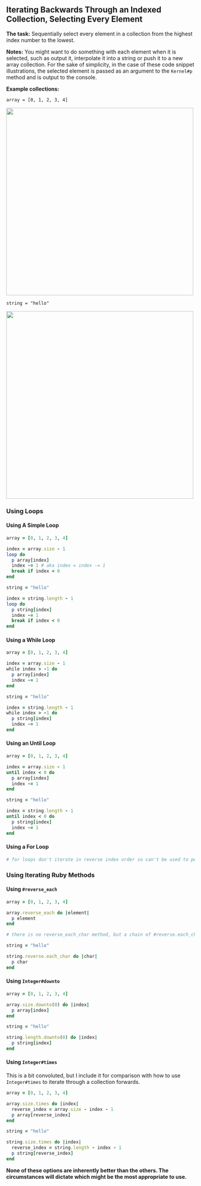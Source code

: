 ## Iterating Backwards Through an Indexed Collection, Selecting Every Element

**The task:**  Sequentially select every element in a collection from the highest index number to the lowest.

**Notes:**  You might want to do something with each element when it is selected, such as output it, interpolate it into a string or push it to a new array collection.  For the sake of simplicity, in the case of these code snippet illustrations, the selected element is passed as an argument to the `Kernel#p` method and is output to the console.

**Example collections:**

`array = [0, 1, 2, 3, 4]`

<img src="https://i.imgur.com/Uw09beT.gif" width="500" />

`string = "hello"`

<img src="https://i.imgur.com/iPRDiFM.gif" width="500" />

### Using Loops
#### Using A Simple Loop

```ruby
array = [0, 1, 2, 3, 4]

index = array.size - 1
loop do
  p array[index]
  index -= 1 # aka index = index -= 1
  break if index < 0
end

string = "hello"

index = string.length - 1
loop do
  p string[index]
  index -= 1
  break if index < 0
end
```

#### Using a While Loop

```ruby
array = [0, 1, 2, 3, 4]

index = array.size - 1
while index > -1 do
  p array[index]
  index -= 1
end

string = "hello"

index = string.length - 1
while index > -1 do
  p string[index]
  index -= 1
end
```

#### Using an Until Loop

```ruby
array = [0, 1, 2, 3, 4]

index = array.size - 1
until index < 0 do
  p array[index]
  index -= 1
end

string = "hello"

index = string.length - 1
until index < 0 do
  p string[index]
  index -= 1
end
```

#### Using a For Loop

```ruby
# for loops don't iterate in reverse index order so can't be used to perform this task
```

### Using Iterating Ruby Methods

#### Using `#reverse_each`

```ruby
array = [0, 1, 2, 3, 4]

array.reverse_each do |element|
  p element
end

# there is no reverse_each_char method, but a chain of #reverse.each_char will work the same way for a string

string = "hello"

string.reverse.each_char do |char|
  p char
end
```

#### Using `Integer#downto`

```ruby
array = [0, 1, 2, 3, 4]

array.size.downto(0) do |index|
  p array[index]
end

string = "hello"

string.length.downto(0) do |index|
  p string[index]
end
```

#### Using `Integer#times`

This is a bit convoluted, but I include it for comparison with how to use `Integer#times` to iterate through a collection forwards.

```ruby
array = [0, 1, 2, 3, 4]

array.size.times do |index|
  reverse_index = array.size - index - 1
  p array[reverse_index]
end

string = "hello"

string.size.times do |index|
  reverse_index = string.length - index - 1
  p string[reverse_index]
end
```

**None of these options are inherently better than the others.  The circumstances will dictate which might be the most appropriate to use.**